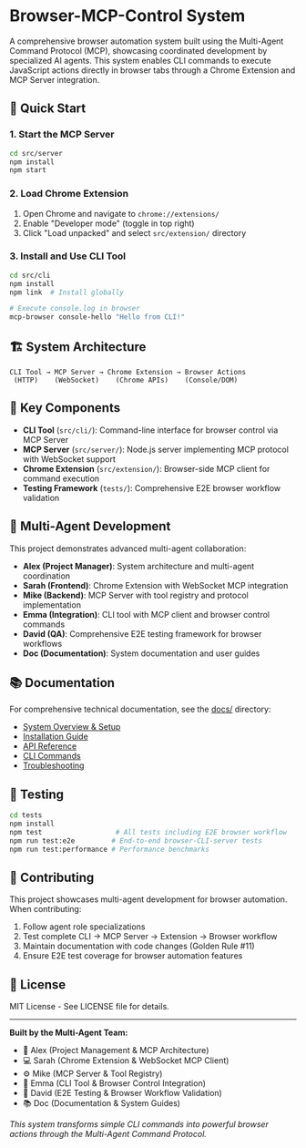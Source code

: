 # Browser-MCP-Control System

A comprehensive browser automation system built using the Multi-Agent Command Protocol (MCP), showcasing coordinated development by specialized AI agents. This system enables CLI commands to execute JavaScript actions directly in browser tabs through a Chrome Extension and MCP Server integration.

## 🚀 Quick Start

### 1. Start the MCP Server
```bash
cd src/server
npm install
npm start
```

### 2. Load Chrome Extension
1. Open Chrome and navigate to `chrome://extensions/`
2. Enable "Developer mode" (toggle in top right)
3. Click "Load unpacked" and select `src/extension/` directory

### 3. Install and Use CLI Tool
```bash
cd src/cli
npm install
npm link  # Install globally

# Execute console.log in browser
mcp-browser console-hello "Hello from CLI!"
```

## 🏗️ System Architecture

```
CLI Tool → MCP Server → Chrome Extension → Browser Actions
 (HTTP)    (WebSocket)    (Chrome APIs)    (Console/DOM)
```

## 📖 Key Components

- **CLI Tool** (`src/cli/`): Command-line interface for browser control via MCP Server
- **MCP Server** (`src/server/`): Node.js server implementing MCP protocol with WebSocket support
- **Chrome Extension** (`src/extension/`): Browser-side MCP client for command execution
- **Testing Framework** (`tests/`): Comprehensive E2E browser workflow validation

## 🎯 Multi-Agent Development

This project demonstrates advanced multi-agent collaboration:

- **Alex (Project Manager)**: System architecture and multi-agent coordination
- **Sarah (Frontend)**: Chrome Extension with WebSocket MCP integration
- **Mike (Backend)**: MCP Server with tool registry and protocol implementation
- **Emma (Integration)**: CLI tool with MCP client and browser control commands
- **David (QA)**: Comprehensive E2E testing framework for browser workflows
- **Doc (Documentation)**: System documentation and user guides

## 📚 Documentation

For comprehensive technical documentation, see the [docs/](docs/) directory:

- [System Overview & Setup](docs/README.md)
- [Installation Guide](docs/INSTALLATION.md)
- [API Reference](docs/API-REFERENCE.md)
- [CLI Commands](docs/CLI-COMMANDS.md)
- [Troubleshooting](docs/TROUBLESHOOTING.md)

## 🧪 Testing

```bash
cd tests
npm install
npm test                  # All tests including E2E browser workflow
npm run test:e2e         # End-to-end browser-CLI-server tests
npm run test:performance # Performance benchmarks
```

## 🤝 Contributing

This project showcases multi-agent development for browser automation. When contributing:

1. Follow agent role specializations
2. Test complete CLI → MCP Server → Extension → Browser workflow
3. Maintain documentation with code changes (Golden Rule #11)
4. Ensure E2E test coverage for browser automation features

## 📄 License

MIT License - See LICENSE file for details.

---

**Built by the Multi-Agent Team:**
- 🎯 Alex (Project Management & MCP Architecture)
- 💻 Sarah (Chrome Extension & WebSocket MCP Client) 
- ⚙️ Mike (MCP Server & Tool Registry)
- 🔧 Emma (CLI Tool & Browser Control Integration)
- 🧪 David (E2E Testing & Browser Workflow Validation)
- 📚 Doc (Documentation & System Guides)

*This system transforms simple CLI commands into powerful browser actions through the Multi-Agent Command Protocol.*